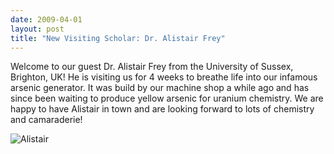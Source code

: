 ```yaml
---
date: 2009-04-01
layout: post
title: "New Visiting Scholar: Dr. Alistair Frey"
---
```


Welcome to our guest Dr. Alistair Frey from the University of Sussex, Brighton, UK! 
He is visiting us for 4 weeks to breathe life into our infamous arsenic generator. 
It was build by our machine shop a while ago and has since been waiting to produce yellow arsenic for uranium chemistry. 
We are happy to  have Alistair in town and are looking forward to lots of chemistry and  camaraderie!

![Alistair](img/AlistairFrey_webseite.jpg)